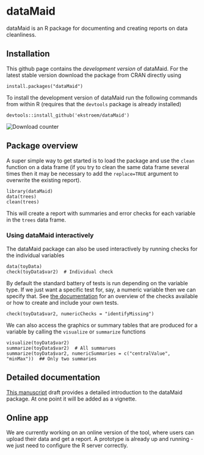 # dataMaid

dataMaid is an R package for documenting and creating reports on data cleanliness. 


## Installation

This github page contains the *development version* of dataMaid. For the
latest stable version download the package from CRAN directly using

```{r}
install.packages("dataMaid")
```

To install the development version of dataMaid run the following
commands from within R (requires that the `devtools` package is already installed)

```{r}
devtools::install_github('ekstroem/dataMaid')
```

![Download counter](http://cranlogs.r-pkg.org/badges/grand-total/dataMaid)


## Package overview

A super simple way to get started is to load the package and use the
`clean` function on a data frame (if you try to clean the same data
frame several times then it may be necessary to add the `replace=TRUE`
argument to overwrite the existing report). 

```{r}
library(dataMaid)
data(trees)
clean(trees)
```

This will create a report with summaries and error checks for each
variable in the `trees` data frame.


### Using dataMaid interactively

The dataMaid package can also be used interactively by running checks for the individual variables

```{r}
data(toyData)
check(toyData$var2)  # Individual check
```

By default the standard battery of tests is run depending on the
variable type. If we just want a specific test for, say, a numeric
variable then we can specify
that. See
[the documentation](https://github.com/ekstroem/dataMaid/blob/master/latex/article_vol2.pdf) for
an overview of the checks available or how to create and include your own tests.


```{r}
check(toyData$var2, numericChecks = "identifyMissing")
```

We can also access the graphics or summary tables that are produced for a variable by calling the `visualize` or `summarize` functions

```{r}
visualize(toyData$var2)
summarize(toyData$var2)  # All summarues
summarize(toyData$var2, numericSummaries = c("centralValue", "minMax"))  ## Only two summaries
```


## Detailed documentation

[This manuscript](https://github.com/ekstroem/dataMaid/blob/master/latex/article_vol2.pdf) draft
provides a detailed introduction to the dataMaid package. At one point
it will be added as a vignette.




## Online app

We are currently working on an online version of the tool, where users
can upload their data and get a report. A prototype
is already up and running - we just need to configure the R server correctly.
